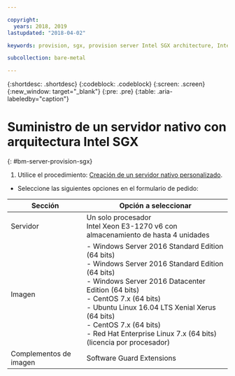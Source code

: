 ```yaml
---

copyright:
  years: 2018, 2019
lastupdated: "2018-04-02"

keywords: provision, sgx, provision server Intel SGX architecture, Intel SGX architecture

subcollection: bare-metal

---
```


{:shortdesc: .shortdesc}
{:codeblock: .codeblock}
{:screen: .screen}
{:new_window: target="_blank"}
{:pre: .pre}
{:table: .aria-labeledby="caption"}

# Suministro de un servidor nativo con arquitectura Intel SGX
{: #bm-server-provision-sgx}

1. Utilice el procedimiento: [Creación de un servidor nativo personalizado](/docs/infrastructure/bare-metal?topic=bare-metal-ordering-baremetal-server).
* Seleccione las siguientes opciones en el formulario de pedido:

|Sección|Opción a seleccionar|
|------|------|
|Servidor|Un solo procesador<br> Intel Xeon E3-1270 v6 con almacenamiento de hasta 4 unidades|
|Imagen|- Windows Server 2016 Standard Edition (64 bits)<br>- Windows Server 2016 Standard Edition (64 bits)<br> - Windows Server 2016 Datacenter Edition (64 bits) <br>- CentOS 7.x (64 bits) <br> - Ubuntu Linux 16.04 LTS Xenial Xerus (64 bits)<br>- CentOS 7.x (64 bits) <br>- Red Hat Enterprise Linux 7.x (64 bits) (licencia por procesador)|
|Complementos de imagen|Software Guard Extensions|
